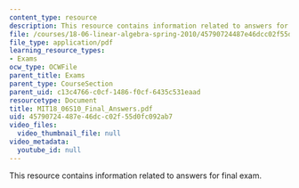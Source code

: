```yaml
---
content_type: resource
description: This resource contains information related to answers for final exam.
file: /courses/18-06-linear-algebra-spring-2010/45790724487e46dcc02f55d0fc092ab7_MIT18_06S10_Final_Answers.pdf
file_type: application/pdf
learning_resource_types:
- Exams
ocw_type: OCWFile
parent_title: Exams
parent_type: CourseSection
parent_uid: c13c4766-c0cf-1486-f0cf-6435c531eaad
resourcetype: Document
title: MIT18_06S10_Final_Answers.pdf
uid: 45790724-487e-46dc-c02f-55d0fc092ab7
video_files:
  video_thumbnail_file: null
video_metadata:
  youtube_id: null
---
```

This resource contains information related to answers for final exam.

